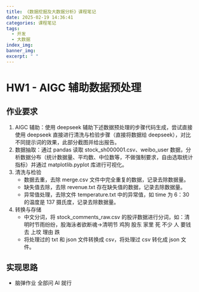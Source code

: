 ```yaml
---
title: 《数据挖掘及大数据分析》课程笔记
date: 2025-02-19 14:36:41
categories: 课程笔记
tags:
  - 开发
  - 大数据
index_img:
banner_img:
excerpt: " "
---
```


# HW1 - AIGC 辅助数据预处理

## 作业要求

1. AIGC 辅助：使用 deepseek 辅助下述数据预处理的步骤代码生成，尝试直接使用 deepseek 直接进行清洗与检验步骤（直接将数据给 deepseek），对比不同提示词的效果，此部分截图并给出报告。
2. 数据抽取：通过 pandas 读取 stock_sh000001.csv、weibo_user 数据，分析数据分布（统计数据量、平均数、中位数等，不做强制要求，自由选取统计指标）并通过 matplotlib.pyplot 库进行可视化。
3. 清洗与检验
   - 数据去重，去除 merge.csv 文件中完全重复的数据，记录去除数据量。
   - 缺失值去除，去除 revenue.txt 存在缺失值的数据，记录去除数据量。
   - 异常值处理，去除文件 temperature.txt 中的异常值，如 time 为 6：30 的温度是 137 摄氏度，记录去除数据量。
4. 转换与存储
   - 中文分词，将 stock_comments_raw.csv 的股评数据进行分词，如：清明时节雨纷纷，股海泳者欲断魂->清明节 鸡狗 股东 家里 死 不少 人 要钱 去 上坟 理由 跌
   - 将处理过的 txt 和 json 文件转换成 csv，将处理过 csv 转化成 json 文件。

## 实现思路

- 脑弹作业 全部问 AI 就行



